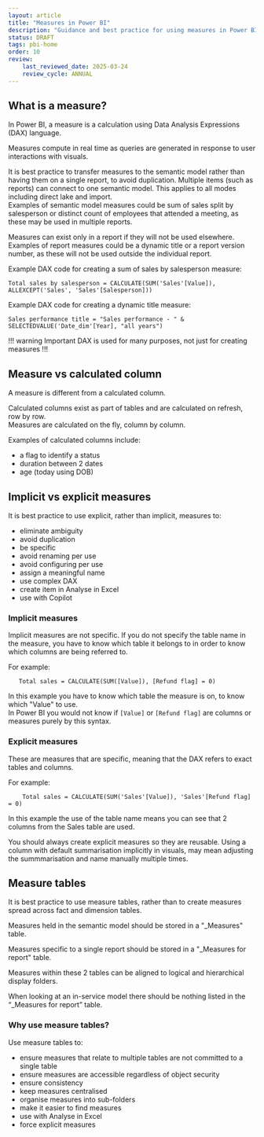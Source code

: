 ```yaml
---
layout: article
title: "Measures in Power BI"
description: "Guidance and best practice for using measures in Power BI"
status: DRAFT
tags: pbi-home
order: 10
review:
    last_reviewed_date: 2025-03-24
    review_cycle: ANNUAL
---
```

## What is a measure?  
  
In Power BI, a measure is a calculation using Data Analysis Expressions (DAX) language.  
  
Measures compute in real time as queries are generated in response to user interactions with visuals.  

It is best practice to transfer measures to the semantic model rather than having them on a single report, to avoid duplication. Multiple items (such as reports) can connect to one semantic model. This applies to all modes including direct lake and import.  
Examples of semantic model measures could be sum of sales split by salesperson or distinct count of employees that attended a meeting, as these may be used in multiple reports.  
  
Measures can exist only in a report if they will not be used elsewhere.  
Examples of report measures could be a dynamic title or a report version number, as these will not be used outside the individual report.  
  
Example DAX code for creating a sum of sales by salesperson measure:  
  
```
Total sales by salesperson = CALCULATE(SUM('Sales'[Value]), ALLEXCEPT('Sales', 'Sales'[Salesperson]))

```

Example DAX code for creating a dynamic title measure:  

```
Sales performance title = "Sales performance - " & SELECTEDVALUE('Date_dim'[Year], "all years")

```
  
!!! warning Important
DAX is used for many purposes, not just for creating measures
!!!  
  
## Measure vs calculated column  
  
A measure is different from a calculated column.  
  
Calculated columns exist as part of tables and are calculated on refresh, row by row.  
Measures are calculated on the fly, column by column.  
  
Examples of calculated columns include:

- a flag to identify a status
- duration between 2 dates
- age (today using DOB)  
  
## Implicit vs explicit measures  
  
It is best practice to use explicit, rather than implicit, measures to:  
  
- eliminate ambiguity
- avoid duplication
- be specific
- avoid renaming per use
- avoid configuring per use
- assign a meaningful name
- use complex DAX
- create item in Analyse in Excel
- use with Copilot    

### Implicit measures  
  
Implicit measures are not specific. If you do not specify the table name in the measure, you have to know which table it belongs to in order to know which columns are being referred to.  
  
For example:  
  
 ```
    Total sales = CALCULATE(SUM([Value]), [Refund flag] = 0)  

```  
In this example you have to know which table the measure is on, to know which "Value" to use.  
In Power BI you would not know if `[Value]` or `[Refund flag]` are columns or measures purely by this syntax.  

### Explicit measures  
  
These are measures that are specific, meaning that the DAX refers to exact tables and columns.  
  
For example:  
  
 ```
     Total sales = CALCULATE(SUM('Sales'[Value]), 'Sales'[Refund flag] = 0)  

```  
In this example the use of the table name means you can see that 2 columns from the Sales table are used.  
  
You should always create explicit measures so they are reusable. Using a column with default summarisation implicitly in visuals, may mean adjusting the summmarisation and name manually multiple times.  
  
## Measure tables  
  
It is best practice to use measure tables, rather than to create measures spread across fact and dimension tables.  
  
Measures held in the semantic model should be stored in a "_Measures" table.  

Measures specific to a single report should be stored in a "_Measures for report" table.  
 
Measures within these 2 tables can be aligned to logical and hierarchical display folders.  
  
When looking at an in-service model there should be nothing listed in the “_Measures for report” table.  

### Why use measure tables?  
  
Use measure tables to:  
  
- ensure measures that relate to multiple tables are not committed to a single table
- ensure measures are accessible regardless of object security
- ensure consistency
- keep measures centralised
- organise measures into sub-folders
- make it easier to find measures
- use with Analyse in Excel
- force explicit measures